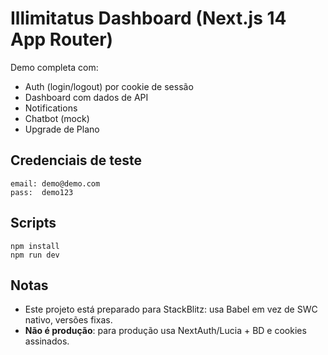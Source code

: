 # Illimitatus Dashboard (Next.js 14 App Router)

Demo completa com:
- Auth (login/logout) por cookie de sessão
- Dashboard com dados de API
- Notifications
- Chatbot (mock)
- Upgrade de Plano

## Credenciais de teste
```
email: demo@demo.com
pass:  demo123
```

## Scripts
```
npm install
npm run dev
```

## Notas
- Este projeto está preparado para StackBlitz: usa Babel em vez de SWC nativo, versões fixas.
- **Não é produção**: para produção usa NextAuth/Lucia + BD e cookies assinados.
